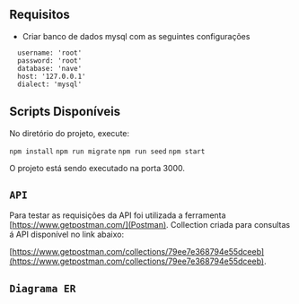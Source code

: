 ## Requisitos

- Criar banco de dados mysql com as seguintes configurações
```
  username: 'root'
  password: 'root'
  database: 'nave'
  host: '127.0.0.1'
  dialect: 'mysql' 
```

## Scripts Disponíveis

No diretório do projeto, execute:

`npm install`
`npm run migrate`
`npm run seed`
`npm start`

O projeto está sendo executado na porta 3000.

## `API`

Para testar as requisições da API foi utilizada a ferramenta [https://www.getpostman.com/](Postman).
Collection criada para consultas á API disponível no link abaixo:

[https://www.getpostman.com/collections/79ee7e368794e55dceeb](https://www.getpostman.com/collections/79ee7e368794e55dceeb).

## `Diagrama ER`